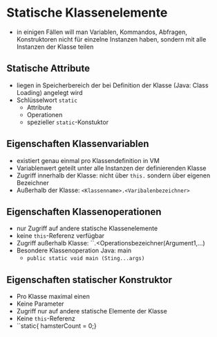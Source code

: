 # Statische Klassenelemente
- in einigen Fällen will man Variablen, Kommandos, Abfragen, Konstruktoren nicht für einzelne Instanzen haben, sondern mit alle Instanzen der Klasse teilen
## Statische Attribute
- liegen in Speicherbereich der bei Definition der Klasse (Java: Class Loading) angelegt wird
- Schlüsselwort ``static``
	- Attribute
	- Operationen
	- spezieller ``static``-Konstuktor

## Eigenschaften Klassenvariablen
- existiert genau einmal pro Klassendefinition in VM
- Variablenwert geteilt unter alle Instanzen der definierenden Klasse
- Zugriff innerhalb der Klasse: nicht über ``this.`` sondern über eigenen Bezeichner
- Außerhalb der Klasse: ``<Klassenname>.<Varibalenbezeichner>``

## Eigenschaften Klassenoperationen
- nur Zugriff auf andere statische Klassenelemente
- keine ``this``-Referenz verfügbar
- Zugriff außerhalb Klasse: ``<Klassenname>.<Operationsbezeichner(Argument1,...)
-  Besondere Klassenoperation Java: main
	- ``public static void main (Sting...args)``

## Eigenschaften statischer Konstruktor
- Pro Klasse maximal einen
- Keine Parameter
- Zugriff nur auf andere statische Elemente der Klasse
- Keine ``this``-Referenz
- ``static{ hamsterCount = 0;}